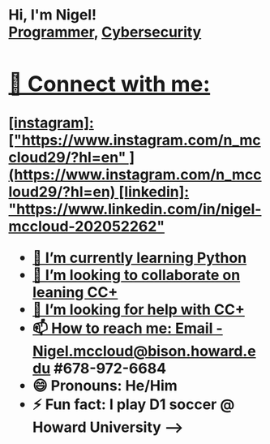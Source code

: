 <h1>Hi, I'm Nigel! <br/><a 
href="https://github.com/Nigel-Mc/Nigel/edit/main/README.md">Programmer</a>, <a 
                                                                              href="[(https://www.linkedin.com/in/nigel-mccloud-202052262)]">Cybersecurity 
  
<h2> 🤳 Connect with me:</h2>
[instagram]: ["https://www.instagram.com/n_mccloud29/?hl=en" ](https://www.instagram.com/n_mccloud29/?hl=en) 
[linkedin]: "https://www.linkedin.com/in/nigel-mccloud-202052262"



- 🌱 I’m currently learning Python
- 👯 I’m looking to collaborate on leaning CC+
- 🤔 I’m looking for help with CC+
- 📫 How to reach me: Email - Nigel.mccloud@bison.howard.edu #678-972-6684
- 😄 Pronouns: He/Him
- ⚡ Fun fact: I play D1 soccer @ Howard University
-->

